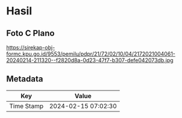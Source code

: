 # Hasil

## Foto C Plano

https://sirekap-obj-formc.kpu.go.id/9553/pemilu/pdpr/21/72/02/10/04/2172021004061-20240214-211320--f2820d8a-0d23-47f7-b307-defe042073db.jpg


## Metadata

| Key        | Value               |
| ---------- | ------------------- |
| Time Stamp | 2024-02-15 07:02:30 |



